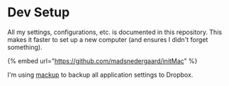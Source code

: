 # Dev Setup

All my settings, configurations, etc. is documented in this repository. This makes it faster to set up a new computer \(and ensures I didn't forget something\).

{% embed url="https://github.com/madsnedergaard/initMac" %}

I'm using [mackup](https://github.com/lra/mackup) to backup all application settings to Dropbox.

